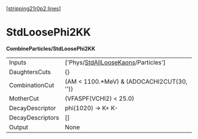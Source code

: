 [[stripping21r0p2 lines]](./stripping21r0p2-index)

# StdLoosePhi2KK

**CombineParticles/StdLoosePhi2KK**

|                  |                                                                                             |
|------------------|---------------------------------------------------------------------------------------------|
| Inputs           | ['Phys/[StdAllLooseKaons](./stripping21r0p2-commonparticles-stdallloosekaons)/Particles'] |
| DaughtersCuts    | {}                                                                                          |
| CombinationCut   | (AM \< 1100.\*MeV) & (ADOCACHI2CUT(30, ''))                                                 |
| MotherCut        | (VFASPF(VCHI2) \< 25.0)                                                                     |
| DecayDescriptor  | phi(1020) -\> K+ K-                                                                         |
| DecayDescriptors | []                                                                                        |
| Output           | None                                                                                        |
